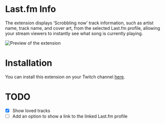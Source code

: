 # Last.fm Info
The extension displays ‘Scrobbling now’ track information, such as artist name, track name, and cover art, from the selected Last.fm profile, allowing your stream viewers to instantly see what song is currently playing.

![Preview of the extension](https://user-images.githubusercontent.com/6467022/229277242-2070807d-439b-4322-a13a-b24b6d8414f4.jpg)

# Installation
You can install this extension on your Twitch channel [here](https://dashboard.twitch.tv/extensions/qnsoh1zafcgcs0515my36c9kd6tdiq-0.3.0).

# TODO
- [x] Show loved tracks
- [ ] Add an option to show a link to the linked Last.fm profile